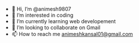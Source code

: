 - 👋 Hi, I’m @animesh9807
- 👀 I’m interested in coding
- 🌱 I’m currently learning web developement
- 💞️ I’m looking to collaborate on Gmail
- 📫 How to reach me animeshkansal01@gmail.com

<!---
animesh9807/animesh9807 is a ✨ special ✨ repository because its `README.md` (this file) appears on your GitHub profile.
You can click the Preview link to take a look at your changes.
--->
